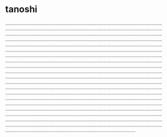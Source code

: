 # tanoshi
.......................................................................................................................................................................................................................................................................................................................................................................................................................................................................................................................................................................................................................................................................................................................................................................................................................................................................................................................................................................................................................................................................................................................................................................................................................................................................................................................................................................................................................................................................................................................................................................................................................................................................................................................................................................................................................................................................................................................................................................................................................................................................................................................................................................................................................................................................................................................................................................................................................................................................................................................................................................................................................................................................................